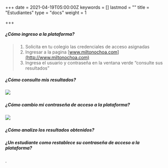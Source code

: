 +++
date = 2021-04-19T05:00:00Z
keywords = []
lastmod = ""
title = "Estudiantes"
type = "docs"
weight = 1

+++
##### ¿Cómo ingreso a la plataforma?

> 1. Solicita en tu colegio las credenciales de acceso asignadas
> 2. Ingresar a la pagina [www.miltonochoa.com](http://www.miltonochoa.com)
> 3. Ingresa el usuario y contraseña en la ventana verde “consulte sus resultados”

##### ¿Cómo consulto mis resultados?

##### ![](/uploads/listado-notasestudiante.gif)

##### ¿Cómo cambio mi contraseña de acceso a la plataforma?

##### ![](/uploads/cambia-contrasena.gif)

##### 

##### ¿Cómo analizo los resultados obtenidos?

##### ¿Un estudiante como restablece su contraseña de acceso a la plataforma?

.